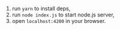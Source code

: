 1. run `yarn` to install deps,
2. run `node index.js` to start node.js server,
3. open `localhost:4200` in your browser.